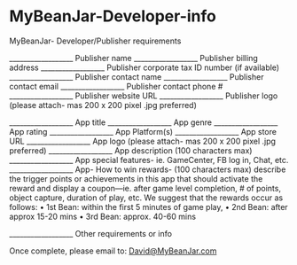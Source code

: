 MyBeanJar-Developer-info
========================
MyBeanJar- Developer/Publisher requirements

__________________ Publisher name 
__________________ Publisher billing address
__________________ Publisher corporate tax ID number (if available)
__________________ Publisher contact name
__________________ Publisher contact email
__________________ Publisher contact phone #
__________________ Publisher website URL
__________________ Publisher logo (please attach- mas 200 x 200 pixel .jpg preferred)

__________________ App title
__________________ App genre
__________________ App rating
__________________ App Platform(s)
__________________ App store URL
__________________ App logo (please attach- mas 200 x 200 pixel .jpg preferred)
__________________ App description (100 characters max)
__________________ App special features- ie. GameCenter, FB log in, Chat, etc.
__________________ App- How to win rewards- (100 characters max) describe the trigger points or achievements in this app that should activate the reward and display a coupon—ie. after game level completion, # of points, object capture, duration of play, etc.  We suggest that the rewards occur as follows:
	• 1st  Bean: within the first 5 minutes of game play,
	• 2nd Bean: after approx 15-20 mins 
	• 3rd Bean: approx. 40-60 mins 

__________________ Other requirements or info  

Once complete, please email to: David@MyBeanJar.com


